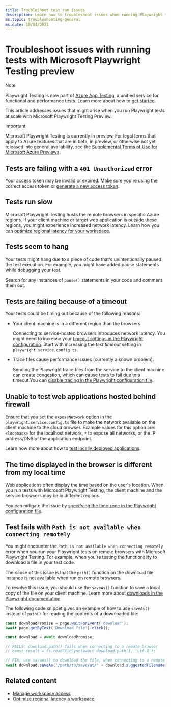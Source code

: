 ```yaml
---
title: Troubleshoot test run issues
description: Learn how to troubleshoot issues when running Playwright tests with Microsoft Playwright Testing Preview.
ms.topic: troubleshooting-general 
ms.date: 10/04/2023
---
```


# Troubleshoot issues with running tests with Microsoft Playwright Testing preview

> [!NOTE]
> Playwright Testing is now part of [Azure App Testing](https://aka.ms/AzureAppTesting), a unified service for functional and performance tests. Learn more about how to [get started](https://aka.ms/AzureAppTesting/announcement).

This article addresses issues that might arise when you run Playwright tests at scale with Microsoft Playwright Testing Preview.

> [!IMPORTANT]
> Microsoft Playwright Testing is currently in preview. For legal terms that apply to Azure features that are in beta, in preview, or otherwise not yet released into general availability, see the [Supplemental Terms of Use for Microsoft Azure Previews](https://azure.microsoft.com/support/legal/preview-supplemental-terms/).

## Tests are failing with a `401 Unauthorized` error

Your access token may be invalid or expired. Make sure you're using the correct access token or [generate a new access token](./how-to-manage-access-tokens.md#generate-a-workspace-access-token).

## Tests run slow

Microsoft Playwright Testing hosts the remote browsers in specific Azure regions. If your client machine or target web application is outside these regions, you might experience increased network latency. Learn how you can [optimize regional latency for your workspace](./how-to-optimize-regional-latency.md).

## Tests seem to hang

Your tests might hang due to a piece of code that's unintentionally paused the test execution. For example, you might have added pause statements while debugging your test.

Search for any instances of `pause()` statements in your code and comment them out.

## Tests are failing because of a timeout

Your tests could be timing out because of the following reasons:

- Your client machine is in a different region than the browsers.

    Connecting to service-hosted browsers introduces network latency. You might need to increase your [timeout settings in the Playwright configuration](https://playwright.dev/docs/test-timeouts). Start with increasing the *test timeout* setting in `playwright.service.config.ts`.

- Trace files cause performance issues (currently a known problem).

    Sending the Playwright trace files from the service to the client machine can create congestion, which can cause tests to fail due to a timeout.You can [disable tracing in the Playwright configuration file](https://playwright.dev/docs/api/class-testoptions#test-options-trace).

## Unable to test web applications hosted behind firewall

Ensure that you set the `exposeNetwork` option in the `playwright.service.config.ts` file to make the network available on the client machine to the cloud browser. Example values for this option are: `<loopback>` for the localhost network, `*` to expose all networks, or the IP address/DNS of the application endpoint.

Learn how more about how to [test locally deployed applications](./how-to-test-local-applications.md).

## The time displayed in the browser is different from my local time

Web applications often display the time based on the user's location. When you run tests with Microsoft Playwright Testing, the client machine and the service browsers may be in different regions.

You can mitigate the issue by [specifying the time zone in the Playwright configuration file](https://playwright.dev/docs/emulation#locale--timezone).

## Test fails with `Path is not available when connecting remotely`

You might encounter the `Path is not available when connecting remotely` error when you run your Playwright tests on remote browsers with Microsoft Playwright Testing. For example, when you're testing the functionality to download a file in your test code.

The cause of this issue is that the `path()` function on the download file instance is not available when run on remote browsers.

To resolve this issue, you should use the `saveAs()` function to save a local copy of the file on your client machine. Learn more about [downloads in the Playwright documentation](https://playwright.dev/docs/downloads).

The following code snippet gives an example of how to use `saveAs()` instead of `path()` for reading the contents of a downloaded file:

```typescript
const downloadPromise = page.waitForEvent('download');
await page.getByText('Download file').click();

const download = await downloadPromise;

// FAILS: download.path() fails when connecting to a remote browser
// const result = fs.readFileSync(await download.path(), 'utf-8');

// FIX: use saveAs() to download the file, when connecting to a remote browser
await download.saveAs('/path/to/save/at/' + download.suggestedFilename());
```

## Related content

- [Manage workspace access](./how-to-manage-workspace-access.md)
- [Optimize regional latency a workspace](./how-to-optimize-regional-latency.md)
